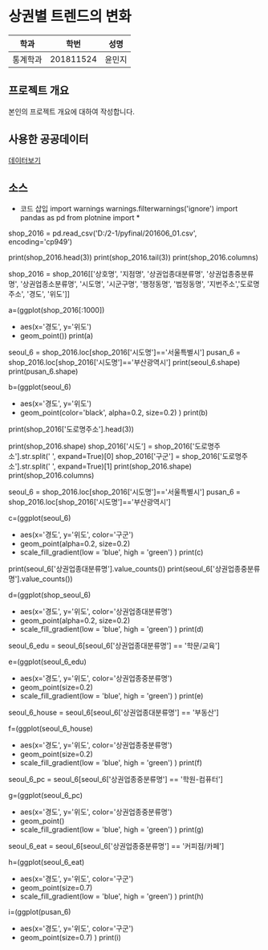 # 상권별 트렌드의 변화

학과 | 학번 | 성명
---- | ---- | ---- 
통계학과 |201811524 |윤민지


## 프로젝트 개요
본인의 프로젝트 개요에 대하여 작성합니다.

## 사용한 공공데이터 
[데이터보기](https://github.com/cybermin/python2019/blob/master/%EB%B6%80%EC%82%B0%EA%B5%90%ED%86%B5%EA%B3%B5%EC%82%AC_%EB%8F%84%EC%8B%9C%EC%B2%A0%EB%8F%84%EC%97%AD%EC%82%AC%EC%A0%95%EB%B3%B4_20190520.csv)

## 소스

* 코드 삽입
import warnings
warnings.filterwarnings('ignore')
import pandas as pd
from plotnine import *

shop_2016 = pd.read_csv('D:/2-1/pyfinal/201606_01.csv', encoding='cp949')

print(shop_2016.head(3))
print(shop_2016.tail(3))
print(shop_2016.columns)

shop_2016 = shop_2016[['상호명', '지점명', '상권업종대분류명', '상권업종중분류명',
              '상권업종소분류명', '시도명', '시군구명',
              '행정동명', '법정동명', '지번주소','도로명주소', '경도', '위도']]


a=(ggplot(shop_2016[:1000])
 + aes(x='경도', y='위도')
 + geom_point())
print(a)

seoul_6 = shop_2016.loc[shop_2016['시도명']=='서울특별시']
pusan_6 = shop_2016.loc[shop_2016['시도명']=='부산광역시']
print(seoul_6.shape)
print(pusan_6.shape)


b=(ggplot(seoul_6)
 + aes(x='경도', y='위도')
 + geom_point(color='black', alpha=0.2, size=0.2)
)
print(b)

print(shop_2016['도로명주소'].head(3))

print(shop_2016.shape)
shop_2016['시도'] = shop_2016['도로명주소'].str.split(' ', expand=True)[0]
shop_2016['구군'] = shop_2016['도로명주소'].str.split(' ', expand=True)[1]
print(shop_2016.shape)
print(shop_2016.columns)

seoul_6 = shop_2016.loc[shop_2016['시도명']=='서울특별시']
pusan_6 = shop_2016.loc[shop_2016['시도명']=='부산광역시']

c=(ggplot(seoul_6)
 + aes(x='경도', y='위도', color='구군')
 + geom_point(alpha=0.2, size=0.2)
 + scale_fill_gradient(low = 'blue', high = 'green')
)
print(c)

print(seoul_6['상권업종대분류명'].value_counts())
print(seoul_6['상권업종중분류명'].value_counts())

d=(ggplot(shop_seoul_6)
 + aes(x='경도', y='위도', color='상권업종대분류명')
 + geom_point(alpha=0.2, size=0.2)
 + scale_fill_gradient(low = 'blue', high = 'green')
)
print(d)

seoul_6_edu = seoul_6[seoul_6['상권업종대분류명'] == '학문/교육']

e=(ggplot(seoul_6_edu)
 + aes(x='경도', y='위도', color='상권업종중분류명')
 + geom_point(size=0.2)
 + scale_fill_gradient(low = 'blue', high = 'green')
)
print(e)

seoul_6_house = seoul_6[seoul_6['상권업종대분류명'] == '부동산']

f=(ggplot(seoul_6_house)
 + aes(x='경도', y='위도', color='상권업종중분류명')
 + geom_point(size=0.2)
 + scale_fill_gradient(low = 'blue', high = 'green')
)
print(f)

seoul_6_pc = seoul_6[seoul_6['상권업종중분류명'] == '학원-컴퓨터']

g=(ggplot(seoul_6_pc)
 + aes(x='경도', y='위도', color='상권업종중분류명')
 + geom_point()
 + scale_fill_gradient(low = 'blue', high = 'green')
)
print(g)

seoul_6_eat = seoul_6[seoul_6['상권업종중분류명'] == '커피점/카페']

h=(ggplot(seoul_6_eat)
 + aes(x='경도', y='위도', color='구군')
 + geom_point(size=0.7)
 + scale_fill_gradient(low = 'blue', high = 'green')
)
print(h)

i=(ggplot(pusan_6)
 + aes(x='경도', y='위도', color='구군')
 + geom_point(size=0.7)
)
print(i)
